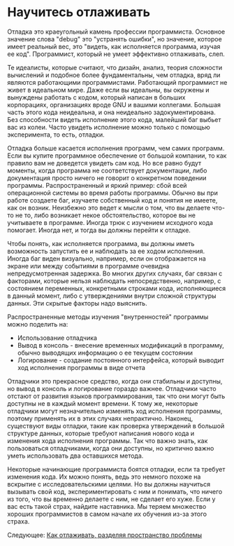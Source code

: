 # Научитесь отлаживать
[//]: # (Version:1.0.0)
Отладка это краеугольный камень профессии программиста. Основное значение слова "debug" это "устранять ошибки", но значение, которое имеет реальный вес, это "видеть, как исполняется программа, изучая ее код". Программист, который не умеет эффективно отлаживать, слеп.

Те идеалисты, которые считают, что дизайн, анализ, теория сложности вычислений и подобное более фундаментальны, чем отладка, вряд ли являются работающими программистами. Работающий программист не живет в идеальном мире. Даже если вы идеальны, вы окружены и вынуждены работать с кодом, который написан в больших корпорациях, организациях вроде GNU и вашими коллегами. Большая часть этого кода неидеальна, и она неидеально задокументирована. Без способности видеть исполнение этого кода, малейший баг выбьет вас из колеи. Часто увидеть исполнение можно только с помощью эксперимента, то есть, отладки. 

Отладка больше касается исполнения программ, чем самих программ. Если вы купите программное обеспечение от большой компании, то как правило вам не доведется увидеть сам код. Но все равно будут моменты, когда программа не соответствует документации, либо документация просто ничего не говорит о конкретном поведении программы. Распространенный и яркий пример: сбой всей операционной системы во время работы программы. Обычно вы при работе создаете баг, изучаете собственный код и понятия не имеете, как он возник. Неизбежно это ведет к мысли о том, что вы делаете что-то не то, либо возникает некое обстоятельство, которое вы не учитываете в программе. Иногда трюк с изучением исходного кода помогает. Иногда нет, и тогда вы должны перейти к отладке.

Чтобы понять, как исполняется программа, вы должны иметь возможность запустить ее и наблюдать за ее ходом исполнения. Иногда баг виден визуально, например, если он отображается на экране или между событиями в программе очевидна непредусмотренная задержка. Во многих других случаях, баг связан с факторами, которые нельзя наблюдать непосредственно, например, с состоянием переменных, конкретными строками кода, исполняющиеся в данный момент, либо с утверждениями внутри сложной структуры данных. Эти скрытые факторы надо выяснить.

Распространенные методы изучения "внутренностей" программы можно поделить на:

- Использование отладчика
- Вывод в консоль - внесение временных модификаций в программу, обычно выводящих информацию о ее текущем состоянии
- Логирование - создание постоянного интерфейса, который выводит ход исполнения программы в виде отчета

Отладчики это прекрасное средство, когда они стабильны и доступны, но вывод в консоль и логирование гораздо важнее. Отладчики часто отстают от развития языков программирования, так что они могут быть доступны не в каждый момент времени. К тому же, некоторые отладчики могут незначительно изменять ход исполнения программы, поэтому применять их в этих случаях непрактично. Наконец, существуют виды отладки, такие как проверка утверждений в большой структуре данных, которые требуют написания нового кода и изменения хода исполнения программы. Так что важно знать, как пользоваться отладчиками, когда они доступны, но критично важно уметь использовать два оставшихся метода.

Некоторые начинающие программиста боятся отладки, если та требует изменения кода. Их можно понять, ведь это немного похоже на вскрытие с исследовательскими целями. Но вы должны научиться вызывать свой код, экспериментировать с ним и понимать, что ничего из того, что вы временно делаете с ним, не сделает его хуже. Если у вас есть такой страх, найдите наставника. Мы теряем множество хороших программистов в самом начале их обучения из-за этого страха.

Следующее: [Как отлаживать, разделяя пространство проблемы](02-How-to-Debug-by-Splitting-the-Problem-Space.md)
